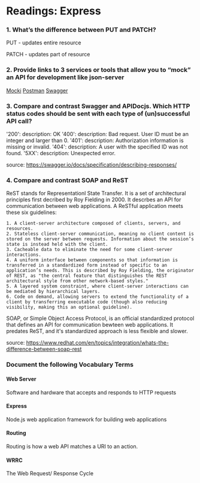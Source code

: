 # Readings: Express

### 1. What’s the difference between PUT and PATCH?

PUT - updates entire resource

PATCH - updates part of resource

### 2. Provide links to 3 services or tools that allow you to “mock” an API for development like json-server

[Mocki](https://github.com/adalyte/mocki)
[Postman](https://www.postman.com/)
[Swagger](https://swagger.io/)

### 3. Compare and contrast Swagger and APIDocjs. Which HTTP status codes should be sent with each type of (un)successful API call?

'200': description: OK
'400': description: Bad request. User ID must be an integer and larger than 0.
'401': description: Authorization information is missing or invalid.
'404': description: A user with the specified ID was not found.
'5XX': description: Unexpected error.

source: https://swagger.io/docs/specification/describing-responses/

### 4. Compare and contrast SOAP and ReST

ReST stands for Representationl State Transfer. It is a set of architectural principles first decribed by Roy Fielding in 2000. It descrbes an API for communication between web applications. A ReSTful application meets these six guidelines:

```plaintext
1. A client-server architecture composed of clients, servers, and resources.
2. Stateless client-server communication, meaning no client content is stored on the server between requests. Information about the session’s state is instead held with the client.
3. Cacheable data to eliminate the need for some client-server interactions.
4. A uniform interface between components so that information is transferred in a standardized form instead of specific to an application’s needs. This is described by Roy Fielding, the originator of REST, as "the central feature that distinguishes the REST architectural style from other network-based styles."
5. A layered system constraint, where client-server interactions can be mediated by hierarchical layers.
6. Code on demand, allowing servers to extend the functionality of a client by transferring executable code (though also reducing visibility, making this an optional guideline).
```

SOAP, or Simple Object Access Protocol, is an official standardized protocol that defines an API for communication bewteen web applications. It predates ReST, and it's standardized approach is less flexible and slower.

source: https://www.redhat.com/en/topics/integration/whats-the-difference-between-soap-rest

### Document the following Vocabulary Terms

#### Web Server

Software and hardware that accepts and responds to HTTP requests

#### Express

Node.js web application framework for building web applications

#### Routing

Routing is how a web API matches a URI to an action.

#### WRRC

The Web Request/ Response Cycle
